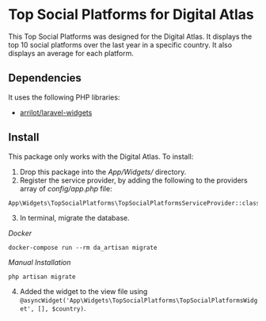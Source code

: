 # Top Social Platforms for Digital Atlas

This Top Social Platforms was designed for the Digital Atlas.  It displays the top 10 social platforms over the last year in a specific country.  It also displays an average for each platform.

## Dependencies

It uses the following PHP libraries:

- [arrilot/laravel-widgets](https://github.com/arrilot/laravel-widgets)

## Install

This package only works with the Digital Atlas.  To install:

1. Drop this package into the *App/Widgets/* directory.
2. Register the service provider, by adding the following to the providers array of *config/app.php* file:
```
App\Widgets\TopSocialPlatforms\TopSocialPlatformsServiceProvider::class
```
3. In terminal, migrate the database.

_Docker_
```
docker-compose run --rm da_artisan migrate
```

_Manual Installation_
```
php artisan migrate
```

4. Added the widget to the view file using `@asyncWidget('App\Widgets\TopSocialPlatforms\TopSocialPlatformsWidget', [], $country)`.
